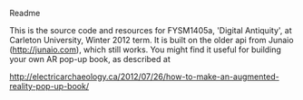 Readme

This is the source code and resources for FYSM1405a, 'Digital Antiquity', at Carleton University, Winter 2012 term.
It is built on the older api from Junaio (http://junaio.com), which still works. You might find it useful for building
your own AR pop-up book, as described at

http://electricarchaeology.ca/2012/07/26/how-to-make-an-augmented-reality-pop-up-book/

